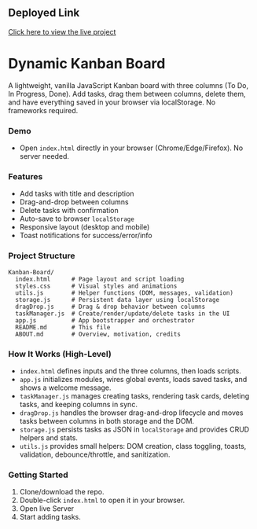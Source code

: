 ## Deployed Link
[Click here to view the live project](https://dynamic-kanban-board-red.vercel.app)


# Dynamic Kanban Board

A lightweight, vanilla JavaScript Kanban board with three columns (To Do, In Progress, Done). Add tasks, drag them between columns, delete them, and have everything saved in your browser via localStorage. No frameworks required.

### Demo
- Open `index.html` directly in your browser (Chrome/Edge/Firefox). No server needed.

### Features
- Add tasks with title and description
- Drag-and-drop between columns
- Delete tasks with confirmation
- Auto-save to browser `localStorage`
- Responsive layout (desktop and mobile)
- Toast notifications for success/error/info

### Project Structure
```
Kanban-Board/
  index.html      # Page layout and script loading
  styles.css      # Visual styles and animations
  utils.js        # Helper functions (DOM, messages, validation)
  storage.js      # Persistent data layer using localStorage
  dragDrop.js     # Drag & drop behavior between columns
  taskManager.js  # Create/render/update/delete tasks in the UI
  app.js          # App bootstrapper and orchestrator
  README.md       # This file
  ABOUT.md        # Overview, motivation, credits
```

### How It Works (High-Level)
- `index.html` defines inputs and the three columns, then loads scripts.
- `app.js` initializes modules, wires global events, loads saved tasks, and shows a welcome message.
- `taskManager.js` manages creating tasks, rendering task cards, deleting tasks, and keeping columns in sync.
- `dragDrop.js` handles the browser drag-and-drop lifecycle and moves tasks between columns in both storage and the DOM.
- `storage.js` persists tasks as JSON in `localStorage` and provides CRUD helpers and stats.
- `utils.js` provides small helpers: DOM creation, class toggling, toasts, validation, debounce/throttle, and sanitization.

### Getting Started
1) Clone/download the repo.
2) Double-click `index.html` to open it in your browser.
3) Open live Server
4) Start adding tasks.

